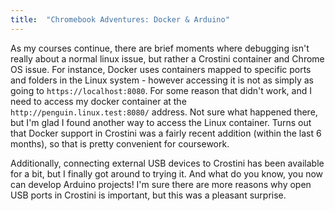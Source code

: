 ```yaml
---
title:  "Chromebook Adventures: Docker & Arduino"
---
```


As my courses continue, there are brief moments where debugging isn't really about a normal linux issue, but rather a Crostini container and Chrome OS issue. For instance, Docker uses containers mapped to specific ports and folders in the Linux system - however accessing it is not as simply as going to `https://localhost:8080`. For some reason that didn't work, and I need to access my docker container at the `http://penguin.linux.test:8080/` address. Not sure what happened there, but I'm glad I found another way to access the Linux container. Turns out that Docker support in Crostini was a fairly recent addition (within the last 6 months), so that is pretty convenient for coursework.

Additionally, connecting external USB devices to Crostini has been available for a bit, but I finally got around to trying it. And what do you know, you now can develop Arduino projects! I'm sure there are more reasons why open USB ports in Crostini is important, but this was a pleasant surprise.

